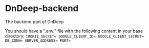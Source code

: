 # DnDeep-backend
The backend part of DnDeep

You should have a ".env." file with the following content in your base directory:
`COOKIE_SECRET=
 GOOGLE_CLIENT_ID=
 GOOGLE_CLIENT_SECRET=
 DB_CONN=
 SERVER_ADDRESS=
 PORT=`
